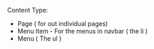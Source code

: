 
Content Type:
- Page ( for out individual pages)
- Menu Item  - For the menus in navbar ( the li )
- Menu ( The ul )